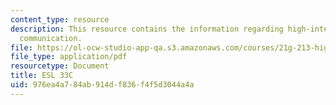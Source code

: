 ```yaml
---
content_type: resource
description: This resource contains the information regarding high-intermediate academic
  communication.
file: https://ol-ocw-studio-app-qa.s3.amazonaws.com/courses/21g-213-high-intermediate-academic-communication-spring-2004/976ea4a784ab914df836f4f5d3044a4a_MIT21G_213S04_parallelism.pdf
file_type: application/pdf
resourcetype: Document
title: ESL 33C
uid: 976ea4a7-84ab-914d-f836-f4f5d3044a4a
---
```


